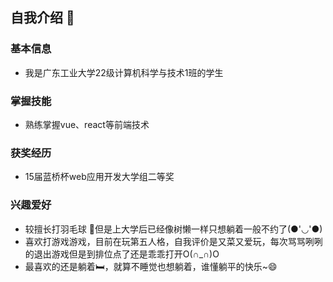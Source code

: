 ## 自我介绍 👋

### 基本信息
- 我是广东工业大学22级计算机科学与技术1班的学生
### 掌握技能
- 熟练掌握vue、react等前端技术
### 获奖经历
- 15届蓝桥杯web应用开发大学组二等奖
### 兴趣爱好
- 较擅长打羽毛球 🏸但是上大学后已经像树懒一样只想躺着一般不约了(●'◡'●)
- 喜欢打游戏游戏，目前在玩第五人格，自我评价是又菜又爱玩，每次骂骂咧咧的退出游戏但是到排位点了还是乖乖打开O(∩_∩)O
- 最喜欢的还是躺着🛏，就算不睡觉也想躺着，谁懂躺平的快乐~😄
